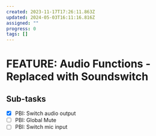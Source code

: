 ```yaml
---
created: 2023-11-17T17:26:11.863Z
updated: 2024-05-03T16:11:16.816Z
assigned: ""
progress: 0
tags: []
---
```


# FEATURE: Audio Functions - Replaced with Soundswitch

## Sub-tasks

- [x] PBI: Switch audio output
- [ ] PBI:  Global Mute
- [ ] PBI: Switch mic input
